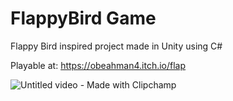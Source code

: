 # FlappyBird Game

Flappy Bird inspired project made in Unity using C#

Playable at: https://obeahman4.itch.io/flap

![Untitled video - Made with Clipchamp](https://github.com/user-attachments/assets/2a27249a-2762-4434-b4bb-1957b427253f)
